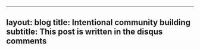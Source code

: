 
---
layout: blog
title: Intentional community building
subtitle: This post is written in the disqus comments
---

